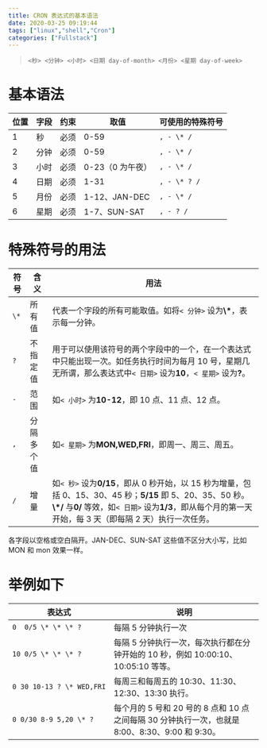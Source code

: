 ```yaml
---
title: CRON 表达式的基本语法
date: 2020-03-25 09:19:44
tags: ["linux","shell","Cron"]
categories: ["Fullstack"]
---
```


> `<秒> <分钟> <小时> <日期 day-of-month> <月份> <星期 day-of-week>`

<!--more-->
# 基本语法
<table><thead><tr><th>位置</th><th>字段</th><th>约束</th><th>取值</th><th>可使用的特殊符号</th></tr></thead><tbody><tr><td>1</td><td>秒</td><td>必须</td><td>0-59</td><td><code>, - \* /</code></td></tr><tr><td>2</td><td>分钟</td><td>必须</td><td>0-59</td><td><code>, - \* /</code></td></tr><tr><td>3</td><td>小时</td><td>必须</td><td>0-23（0 为午夜）</td><td><code>, - \* /</code></td></tr><tr><td>4</td><td>日期</td><td>必须</td><td>1-31</td><td><code>, - \* ? /</code></td></tr><tr><td>5</td><td>月份</td><td>必须</td><td>1-12、JAN-DEC</td><td><code>, - \* /</code></td></tr><tr><td>6</td><td>星期</td><td>必须</td><td>1-7、SUN-SAT</td><td><code>, - ? /</code></td></tr></tbody></table>

# 特殊符号的用法
<table><thead><tr><th>符号</th><th>含义</th><th>用法</th></tr></thead><tbody><tr><td><code>\*</code></td><td>所有值</td><td>代表一个字段的所有可能取值。如将<code>&lt; 分钟&gt;</code> 设为<strong>\*</strong>，表示每一分钟。</td></tr><tr><td><code>?</code></td><td>不指定值</td><td>用于可以使用该符号的两个字段中的一个，在一个表达式中只能出现一次。如任务执行时间为每月 10 号，星期几无所谓，那么表达式中<code>&lt; 日期&gt;</code> 设为<strong>10</strong>，<code>&lt; 星期&gt;</code> 设为<strong>?</strong>。</td></tr><tr><td><code>-</code></td><td>范围</td><td>如<code>&lt; 小时&gt;</code> 为<strong>10-12</strong>，即 10 点、11 点、12 点。</td></tr><tr><td><code>,</code></td><td><span class="text-nowrap">分隔多个值</span></td><td>如<code>&lt; 星期&gt;</code> 为<strong>MON,WED,FRI</strong>，即周一、周三、周五。</td></tr><tr><td><code>/</code></td><td>增量</td><td>如<code>&lt; 秒&gt;</code> 设为<strong>0/15</strong>，即从 0 秒开始，以 15 秒为增量，包括 0、15、30、45 秒；<strong>5/15</strong> 即 5、20、35、50 秒。<strong>\*/</strong> 与<strong>0/</strong> 等效，如<code>&lt; 日期&gt;</code> 设为<strong>1/3</strong>，即从每个月的第一天开始，每 3 天（即每隔 2 天）执行一次任务。</td></tr></tbody></table>各字段以空格或空白隔开。JAN-DEC、SUN-SAT 这些值不区分大小写，比如 MON 和 mon 效果一样。
<h1 id="举例如下">举例如下</h1><table><thead><tr><th>表达式</th><th>说明</th></tr></thead><tbody><tr><td><code>0  0/5 \* \* \* ?</code></td><td>每隔 5 分钟执行一次</td></tr><tr><td><code>10 0/5 \* \* \* ?</code></td><td>每隔 5 分钟执行一次，每次执行都在分钟开始的 10 秒，例如 10:00:10、10:05:10 等等。</td></tr><tr><td><code style="white-space:nowrap;">0 30 10-13 ? \* WED,FRI</code></td><td>每周三和每周五的 10:30、11:30、12:30、13:30 执行。</td></tr><tr><td><code>0 0/30 8-9 5,20 \* ?</code></td><td>每个月的 5 号和 20 号的 8 点和 10 点之间每隔 30 分钟执行一次，也就是 8:00、8:30、9:00 和 9:30。</td></tr></tbody></table>